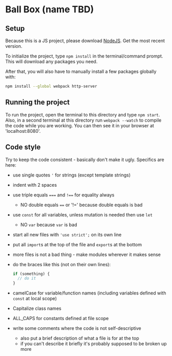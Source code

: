 [NodeJS]: http://nodejs.org
# Ball Box (name TBD)

## Setup

Because this is a JS project, please download [NodeJS]. Get the most recent
version.

To initialize the project, type `npm install` in the terminal/command prompt. This
will download any packages you need.

After that, you will also have to manually install a few packages globally with:

```bash
npm install --global webpack http-server
```

## Running the project

To run the project, open the terminal to this directory and type `npm start`.
Also, in a second terminal at this directory run `webpack --watch` to compile
the code while you are working. You can then see it in your browser at
'localhost:8080'.

## Code style

Try to keep the code consistent - basically don't make it ugly. Specifics are here:
* use single quotes `'` for strings (except template strings)
* indent with 2 spaces
* use triple equals `===` and `!==` for equality always
  * NO double equals `==` or '!=' because double equals is bad
* use `const` for all variables, unless mutation is needed then use `let`
  * NO `var` because `var` is bad
* start all new files with `'use strict';` on its own line
* put all `import`s at the top of the file and `export`s at the bottom
* more files is not a bad thing - make modules wherever it makes sense
* do the braces like this (not on their own lines):

  ```javascript
  if (something) {
    // do it
  }
  ```

* camelCase for variable/function names (including variables defined with
    `const` at local scope)
* Capitalize class names
* ALL_CAPS for constants defined at file scope
* write some comments where the code is not self-descriptive
  * also put a brief description of what a file is for at the top
  * if you can't describe it briefly it's probably supposed to be broken up more
